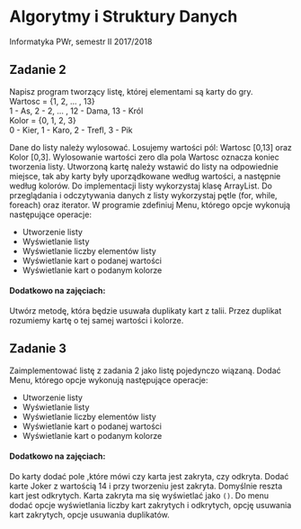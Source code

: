# Algorytmy i Struktury Danych
Informatyka PWr, semestr II 2017/2018

## Zadanie 2
Napisz program tworzący listę, której elementami są karty do gry. <br>
Wartosc = {1, 2, ... , 13} <br>
1 - As, 2 - 2, ... , 12 - Dama, 13 - Król <br>
Kolor = {0, 1, 2, 3} <br>
0 - Kier, 1 - Karo, 2 - Trefl, 3 - Pik

Dane do listy należy wylosować. Losujemy wartości pól: Wartosc [0,13] oraz Kolor
[0,3]. Wylosowanie wartości zero dla pola Wartosc oznacza koniec tworzenia listy.
Utworzoną kartę należy wstawić do listy na odpowiednie miejsce, tak aby karty były
uporządkowane według wartości, a następnie według kolorów. Do implementacji listy
wykorzystaj klasę ArrayList. Do przeglądania i odczytywania danych z listy wykorzystaj
pętle (for, while, foreach) oraz iterator. W programie zdefiniuj Menu, którego
opcje wykonują następujące operacje:

<ul>
    <li>Utworzenie listy</li>
    <li>Wyświetlanie listy</li>
    <li>Wyświetlanie liczby elementów listy</li>
    <li>Wyświetlanie kart o podanej wartości</li>
    <li>Wyświetlanie kart o podanym kolorze</li>
</ul>

#### Dodatkowo na zajęciach:
Utwórz metodę, która będzie usuwała duplikaty kart z talii. Przez duplikat rozumiemy
kartę o tej samej wartości i kolorze.

## Zadanie 3
Zaimplementować listę z zadania 2 jako listę pojedynczo wiązaną. 
Dodać Menu, którego opcje wykonują następujące operacje:
<ul>
    <li>Utworzenie listy</li>
    <li>Wyświetlanie listy</li>
    <li>Wyświetlanie liczby elementów listy</li>
    <li>Wyświetlanie kart o podanej wartości</li>
    <li>Wyświetlanie kart o podanym kolorze</li>
</ul>

#### Dodatkowo na zajęciach:
Do karty dodać pole ,które mówi czy karta jest zakryta, czy odkryta. Dodać karte Joker 
z wartością 14 i przy tworzeniu jest zakryta. Domyślnie reszta kart jest odkrytych. Karta 
zakryta ma się wyświetlać jako `()`. Do menu dodać opcje wyświetlania liczby kart zakrytych 
i odkrytych, opcję usuwania kart zakrytych, opcje usuwania duplikatów.